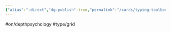 ```yaml
---
{"alias":"-direct","dg-publish":true,"permalink":"/cards/typing-toolbox/direct/","dgPassFrontmatter":true,"created":"2023-04-03T15:13:33.429+02:00","updated":"2023-05-02T10:34:47.690+02:00"}
---
```


#on/depthpsychology #type/grid  
